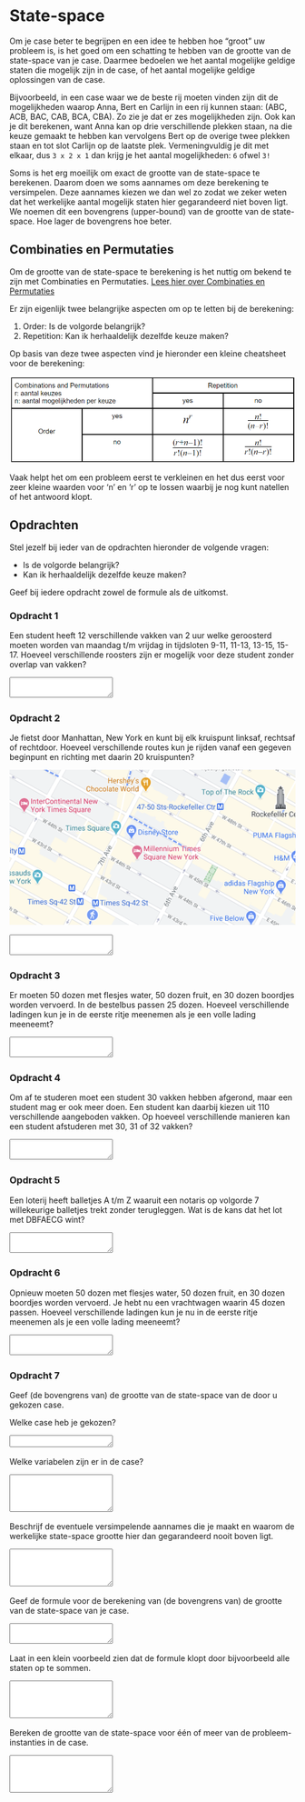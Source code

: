 # State-space

Om je case beter te begrijpen en een idee te hebben hoe “groot” uw probleem is, is het goed om een schatting te hebben van de grootte van de state-space van je case. Daarmee bedoelen we het aantal mogelijke geldige staten die mogelijk zijn in de case, of het aantal mogelijke geldige oplossingen van de case.

Bijvoorbeeld, in een case waar we de beste rij moeten vinden zijn dit de mogelijkheden waarop Anna, Bert en Carlijn in een rij kunnen staan:
(ABC, ACB, BAC, CAB, BCA, CBA). Zo zie je dat er zes mogelijkheden zijn. Ook kan je dit berekenen, want Anna kan op drie verschillende plekken staan, na die keuze gemaakt te hebben kan vervolgens Bert op de overige twee plekken staan en tot slot Carlijn op de laatste plek. Vermeningvuldig je dit met elkaar, dus `3 x 2 x 1` dan krijg je het aantal mogelijkheden: `6` ofwel `3!`

Soms is het erg moeilijk om exact de grootte van de state-space te berekenen. Daarom doen we soms aannames om deze berekening te versimpelen. Deze aannames kiezen we dan wel zo zodat we zeker weten dat het werkelijke aantal mogelijk staten hier gegarandeerd niet boven ligt. We noemen dit een bovengrens (upper-bound) van de grootte van de state-space. Hoe lager de bovengrens hoe beter.


## Combinaties en Permutaties

Om de grootte van de state-space te berekening is het nuttig om bekend te zijn met Combinaties en Permutaties. [Lees hier over Combinaties en Permutaties](https://www.mathsisfun.com/combinatorics/combinations-permutations.html)


Er zijn eigenlijk twee belangrijke aspecten om op te letten bij de berekening:

1. Order: Is de volgorde belangrijk?
1. Repetition: Kan ik herhaaldelijk dezelfde keuze maken?

Op basis van deze twee aspecten vind je hieronder een kleine cheatsheet voor de berekening:

![state-space cheatsheet](state_space_cheatsheet.png)

Vaak helpt het om een probleem eerst te verkleinen en het dus eerst voor zeer kleine waarden voor ‘n’ en ’r’ op te lossen waarbij je nog kunt natellen of het antwoord klopt.


## Opdrachten

Stel jezelf bij ieder van de opdrachten hieronder de volgende vragen:

* Is de volgorde belangrijk?
* Kan ik herhaaldelijk dezelfde keuze maken?

Geef bij iedere opdracht zowel de formule als de uitkomst.

### Opdracht 1

Een student heeft 12 verschillende vakken van 2 uur welke geroosterd moeten worden van maandag t/m vrijdag in tijdsloten 9-11, 11-13, 13-15, 15-17. Hoeveel verschillende roosters zijn er mogelijk voor deze student zonder overlap van vakken?

<textarea name="form[q1]" rows="2" required></textarea>


### Opdracht 2

Je fietst door Manhattan, New York en kunt bij elk kruispunt linksaf, rechtsaf of rechtdoor. Hoeveel verschillende routes kun je rijden vanaf een gegeven beginpunt en richting met daarin 20 kruispunten?

![manhattan](manhattan.png)

<textarea name="form[q2]" rows="2" required></textarea>


### Opdracht 3

Er moeten 50 dozen met flesjes water, 50 dozen fruit, en 30 dozen boordjes worden vervoerd. In de bestelbus passen 25 dozen. Hoeveel verschillende ladingen kun je in de eerste ritje meenemen als je een volle lading meeneemt?

<textarea name="form[q3]" rows="2" required></textarea>


### Opdracht 4

Om af te studeren moet een student 30 vakken hebben afgerond, maar een student mag er ook meer doen. Een student kan daarbij kiezen uit 110 verschillende aangeboden vakken. Op hoeveel verschillende manieren kan een student afstuderen met 30, 31 of 32 vakken?

<textarea name="form[q4]" rows="2" required></textarea>


### Opdracht 5

Een loterij heeft balletjes A t/m Z waaruit een notaris op volgorde 7 willekeurige balletjes trekt zonder terugleggen. Wat is de kans dat het lot met DBFAECG wint?

<textarea name="form[q5]" rows="2" required></textarea>


### Opdracht 6

Opnieuw moeten 50 dozen met flesjes water, 50 dozen fruit, en 30 dozen boordjes worden vervoerd. Je hebt nu een vrachtwagen waarin 45 dozen passen. Hoeveel verschillende ladingen kun je nu in de eerste ritje meenemen als je een volle lading meeneemt?

<textarea name="form[q6]" rows="2" required></textarea>


### Opdracht 7

Geef (de bovengrens van) de grootte van de state-space van de door u gekozen case.

Welke case heb je gekozen?

<textarea name="form[q7]" rows="1" required></textarea>

Welke variabelen zijn er in de case?

<textarea name="form[q8]" rows="4" required></textarea>

Beschrijf de eventuele versimpelende aannames die je maakt en waarom de werkelijke state-space grootte hier dan gegarandeerd nooit boven ligt.

<textarea name="form[q9]" rows="4" required></textarea>

Geef de formule voor de berekening van (de bovengrens van) de grootte van de state-space van je case.

<textarea name="form[q10]" rows="2" required></textarea>

Laat in een klein voorbeeld zien dat de formule klopt door bijvoorbeeld alle staten op te sommen.

<textarea name="form[q11]" rows="4" required></textarea>

Bereken de grootte van de state-space voor één of meer van de probleem-instanties in de case.

<textarea name="form[q12]" rows="4" required></textarea>